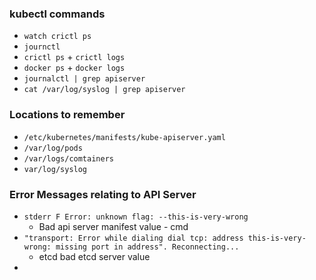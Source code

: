 ### kubectl commands
* `watch crictl ps`
* `journctl`
* `crictl ps` + `crictl logs`
* `docker ps` + `docker logs`
* `journalctl | grep apiserver`
* `cat /var/log/syslog | grep apiserver`
### Locations to remember
* `/etc/kubernetes/manifests/kube-apiserver.yaml`
* `/var/log/pods`
* `/var/logs/comtainers`
* `var/log/syslog`

### Error Messages relating to API Server
* `stderr F Error: unknown flag: --this-is-very-wrong`
  * Bad api server manifest value - cmd
* `"transport: Error while dialing dial tcp: address this-is-very-wrong: missing port in address". Reconnecting...`
  * etcd bad etcd server value
* 
